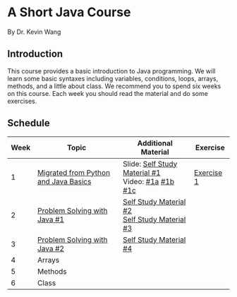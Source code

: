 # A Short Java Course 

By Dr. Kevin Wang

## Introduction

This course provides a basic introduction to Java programming. We will learn some basic syntaxes including variables, conditions, loops, arrays, methods, and a little about class. We recommend you to spend six weeks on this course. Each week you should read the material and do some exercises. 

## Schedule

| Week | Topic | Additional Material | Exercise |
|---|---|---|---|
| 1 | [Migrated from Python and Java Basics](01_introduction.pdf)  | Slide: [Self Study Material #1](f01_variables_and_operators.pdf)<br> Video: [#1a](https://www.youtube.com/watch?v=0LMkCS-QTPA&list=PLe4PAiEiCzBTOiqDxgh71DLTwRVhXRST3&index=2) [#1b](https://www.youtube.com/watch?v=cOuHhzOnChQ&list=PLe4PAiEiCzBTOiqDxgh71DLTwRVhXRST3&index=3) [#1c](https://www.youtube.com/watch?v=4I5jt_YiXkY&list=PLe4PAiEiCzBTOiqDxgh71DLTwRVhXRST3&index=5) | [Exercise 1](docs/ex1.html)
| 2| [Problem Solving with Java #1](02-problem%20solving%20with%20Java%201.pdf)  | [Self Study Material #2](f02-decision.pdf) <br> [Self Study Material #3](f03-loops.pdf) 
|3 | [Problem Solving with Java #2](03-problem%20solving%20with%20Java%202.pdf) | [Self Study Material #4](f04-scopes%20and%20IO.pdf)
|4 | Arrays | 
|5 | Methods |
| 6| Class |